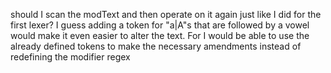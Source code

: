should I scan the modText and then operate on it again just like I did for the first lexer? I guess adding a token for "a|A"s that are followed by a vowel would make it even easier to alter the text. For I would be able to use the already defined tokens to make the necessary amendments instead of redefining the modifier regex
